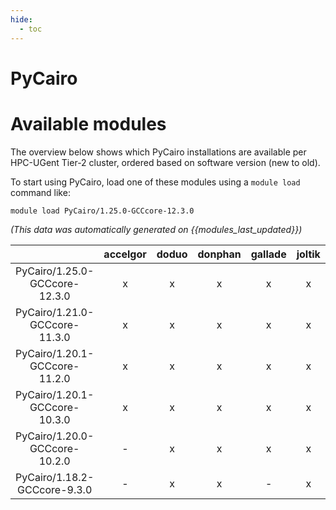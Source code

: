 ```yaml
---
hide:
  - toc
---
```


PyCairo
=======

# Available modules


The overview below shows which PyCairo installations are available per HPC-UGent Tier-2 cluster, ordered based on software version (new to old).

To start using PyCairo, load one of these modules using a `module load` command like:

```shell
module load PyCairo/1.25.0-GCCcore-12.3.0
```

*(This data was automatically generated on {{modules_last_updated}})*  

| |accelgor|doduo|donphan|gallade|joltik|shinx|skitty|
| :---: | :---: | :---: | :---: | :---: | :---: | :---: | :---: |
|PyCairo/1.25.0-GCCcore-12.3.0|x|x|x|x|x|x|x|
|PyCairo/1.21.0-GCCcore-11.3.0|x|x|x|x|x|x|-|
|PyCairo/1.20.1-GCCcore-11.2.0|x|x|x|x|x|-|-|
|PyCairo/1.20.1-GCCcore-10.3.0|x|x|x|x|x|-|-|
|PyCairo/1.20.0-GCCcore-10.2.0|-|x|x|x|x|-|-|
|PyCairo/1.18.2-GCCcore-9.3.0|-|x|x|-|x|-|-|
